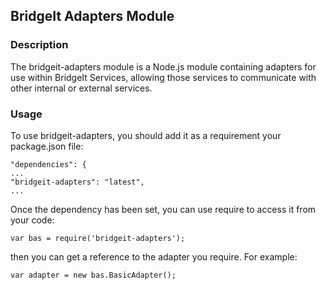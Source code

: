 ## BridgeIt Adapters Module

### Description

The bridgeit-adapters module is a Node.js module containing adapters for use within BridgeIt Services, allowing those
services to communicate with other internal or external services.

### Usage

To use bridgeit-adapters, you should add it as a requirement your package.json file:

    "dependencies": {
    ...
    "bridgeit-adapters": "latest",
    ...


Once the dependency has been set, you can use require to access it from your code:

    var bas = require('bridgeit-adapters');

then you can get a reference to the adapter you require.  For example:

    var adapter = new bas.BasicAdapter();

